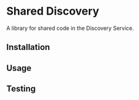 # Shared Discovery

A library for shared code in the Discovery Service.

## Installation

## Usage

## Testing
